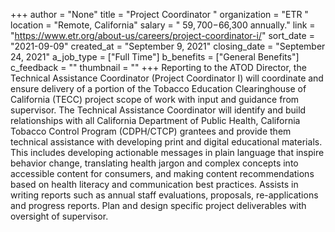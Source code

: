 +++
author = "None"
title = "Project Coordinator "
organization = "ETR "
location = "Remote, California"
salary = " $59,700-$66,300 annually."
link = "https://www.etr.org/about-us/careers/project-coordinator-i/"
sort_date = "2021-09-09"
created_at = "September 9, 2021"
closing_date = "September 24, 2021"
a_job_type = ["Full Time"]
b_benefits = ["General Benefits"]
c_feedback = ""
thumbnail = ""
+++
Reporting to the ATOD Director, the Technical Assistance Coordinator (Project Coordinator I) will coordinate and ensure delivery of a portion of the Tobacco Education Clearinghouse of California (TECC) project scope of work with input and guidance from supervisor.  The Technical Assistance Coordinator will identify and build relationships with all California Department of Public Health, California Tobacco Control Program (CDPH/CTCP) grantees and provide them technical assistance with developing print and digital educational materials.  This includes developing actionable messages in plain language that inspire behavior change, translating health jargon and complex concepts into accessible content for consumers, and making content recommendations based on health literacy and communication best practices. Assists in writing reports such as annual staff evaluations, proposals, re-applications and progress reports. Plan and design specific project deliverables with oversight of supervisor.
